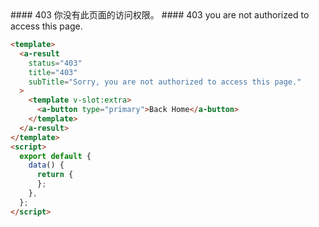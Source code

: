 <cn>
#### 403
你没有此页面的访问权限。
</cn>

<us>
#### 403
you are not authorized to access this page.
</us>

```html
<template>
  <a-result 
    status="403"
    title="403"
    subTitle="Sorry, you are not authorized to access this page."
  >
    <template v-slot:extra>
      <a-button type="primary">Back Home</a-button>
    </template>
  </a-result>
</template>
<script>
  export default {
    data() {
      return {
      };
    },
  };
</script>
```

